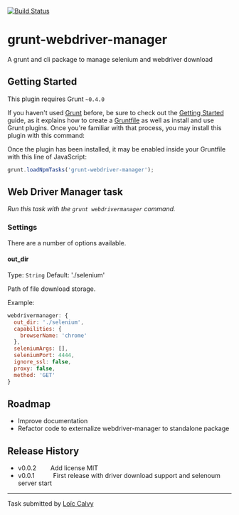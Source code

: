 [![Build Status](https://travis-ci.org/CoorpAcademy/grunt-webdriver-manager.svg?branch=master)](https://travis-ci.org/CoorpAcademy/grunt-webdriver-manager)

grunt-webdriver-manager
=======================

A grunt and cli package to manage selenium and webdriver download



## Getting Started
This plugin requires Grunt `~0.4.0`

If you haven't used [Grunt](http://gruntjs.com/) before, be sure to check out the [Getting Started](http://gruntjs.com/getting-started) guide, as it explains how to create a [Gruntfile](http://gruntjs.com/sample-gruntfile) as well as install and use Grunt plugins. Once you're familiar with that process, you may install this plugin with this command:

Once the plugin has been installed, it may be enabled inside your Gruntfile with this line of JavaScript:

```js
grunt.loadNpmTasks('grunt-webdriver-manager');
```




## Web Driver Manager task
_Run this task with the `grunt webdrivermanager` command._


### Settings

There are a number of options available.

#### out_dir
Type: `String`
Default: './selenium'

Path of file download storage.

Example:
```js
webdrivermanager: {
  out_dir: './selenium',
  capabilities: {
    browserName: 'chrome'
  },
  seleniumArgs: [],
  seleniumPort: 4444,
  ignore_ssl: false,
  proxy: false,
  method: 'GET'
}
```

## Roadmap
 * Improve documentation
 * Refactor code to externalize webdriver-manager to standalone package

## Release History
 * v0.0.2   Add license MIT
 * v0.0.1   First release with driver download support and selenoum server start

---

Task submitted by [Loïc Calvy](http://about.me/loic.calvy)

